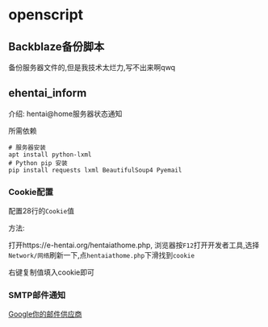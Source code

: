 # openscript

## Backblaze备份脚本

备份服务器文件的,但是我技术太烂力,写不出来啊qwq

## ehentai_inform

介绍: hentai@home服务器状态通知

所需依赖

```
# 服务器安装
apt install python-lxml
# Python pip 安装
pip install requests lxml BeautifulSoup4 Pyemail
```

### Cookie配置

配置28行的`Cookie`值

方法:

打开https://e-hentai.org/hentaiathome.php, 浏览器按`F12`打开开发者工具,选择`Network/网络`刷新一下,点`hentaiathome.php`下滑找到`cookie`

右键复制值填入cookie即可

### SMTP邮件通知

[Google你的邮件供应商](https://www.google.com.hk)

